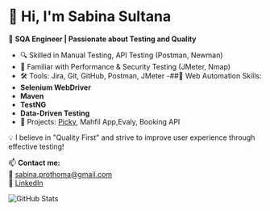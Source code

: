 # 👋 Hi, I'm Sabina Sultana

🎯 **SQA Engineer | Passionate about Testing and Quality**

- 🔍 Skilled in Manual Testing, API Testing (Postman, Newman)
- 🧪 Familiar with Performance & Security Testing (JMeter, Nmap)
- 🛠 Tools: Jira, Git, GitHub, Postman, JMeter
-##🔧 Web Automation Skills:
- **Selenium WebDriver**
- **Maven**
- **TestNG**
- **Data-Driven Testing**
- 📱 Projects: [Picky](https://www.picky.com.bd/), Mahfil App,Evaly, Booking API

💡 I believe in "Quality First" and strive to improve user experience through effective testing!

📫 **Contact me:**  
📧 sabina.prothoma@gmail.com  
🔗 [LinkedIn](https://www.linkedin.com/in/sabina-sultana-prothoma)

![GitHub Stats](https://github-readme-stats.vercel.app/api?username=prothoma-bd&show_icons=true&theme=radical)
